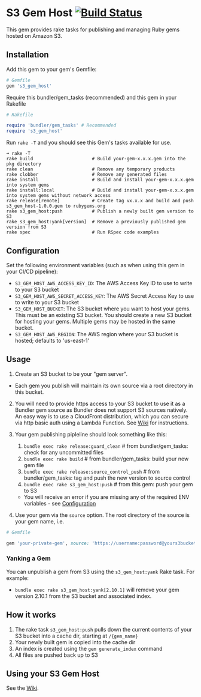 # S3 Gem Host [![Build Status](https://travis-ci.org/webandtech/s3_gem_host.svg?branch=master)](https://travis-ci.org/webandtech/s3_gem_host)
This gem provides rake tasks for publishing and managing Ruby gems hosted on Amazon S3.

## Installation

Add this gem to your gem's Gemfile:
```ruby
# Gemfile
gem 's3_gem_host'
```

Require this bundler/gem_tasks (recommended) and this gem in your Rakefile
```ruby
# Rakefile

require 'bundler/gem_tasks' # Recommended
require 's3_gem_host'
```

Run `rake -T` and you should see this Gem's tasks available for use.
```
➜ rake -T
rake build                      # Build your-gem-x.x.x.gem into the pkg directory
rake clean                      # Remove any temporary products
rake clobber                    # Remove any generated files
rake install                    # Build and install your-gem-x.x.x.gem into system gems
rake install:local              # Build and install your-gem-x.x.x.gem into system gems without network access
rake release[remote]            # Create tag vx.x.x and build and push s3_gem_host-1.0.0.gem to rubygems.org
rake s3_gem_host:push           # Publish a newly built gem version to S3
rake s3_gem_host:yank[version]  # Remove a previously published gem version from S3
rake spec                       # Run RSpec code examples
```

## Configuration

Set the following environment variables (such as when using this gem in your CI/CD pipeline):
* `S3_GEM_HOST_AWS_ACCESS_KEY_ID`: The AWS Access Key ID to use to write to your S3 bucket
* `S3_GEM_HOST_AWS_SECRET_ACCESS_KEY`: The AWS Secret Access Key to use to write to your S3 bucket
* `S3_GEM_HOST_BUCKET`: The S3 bucket where you want to host your gems. This must be an existing S3 bucket. You
should create a new S3 bucket for hosting your gems. Multiple gems may be hosted in the same bucket.
* `S3_GEM_HOST_AWS_REGION`: The AWS region where your S3 bucket is hosted; defaults to 'us-east-1'

## Usage

1. Create an S3 bucket to be your "gem server".
* Each gem you publish will maintain its own source via a root directory in this bucket.

2. You will need to provide https access to your S3 bucket to use it as a Bundler gem source as Bundler does not
support S3 sources natively. An easy way is to use a CloudFront distribution, which you can secure via http basic auth
using a Lambda Function. See [Wiki](https://github.com/webandtech/s3_gem_host/wiki) for instructions.

3. Your gem publishing pipleline should look something like this:
    1. `bundle exec rake release:guard_clean` # from bundler/gem_tasks: check for any uncommitted files
    2. `bundle exec rake build` # from bundler/gem_tasks: build your new gem file
    3. `bundle exec rake release:source_control_push` # from bundler/gem_tasks: tag and push the new version to source control
    4. `bundle exec rake s3_gem_host:push` # from this gem: push your gem to S3
      * You will receive an error if you are missing any of the required ENV variables - see [Configuration](#configuration)
      
4. Use your gem via the `source` option. The root directory of the source is your gem name, i.e.
```ruby
# Gemfile

gem 'your-private-gem', source: 'https://username:password@yours3bucket/your-private-gem'
```

### Yanking a Gem
You can unpublish a gem from S3 using the `s3_gem_host:yank` Rake task. For example:
* `bundle exec rake s3_gem_host:yank[2.10.1]` will remove your gem version 2.10.1 from the S3 bucket and associated
index.

## How it works

1. The rake task `s3_gem_host:push` pulls down the current contents of your S3 bucket into a cache dir,
starting at `/{gem_name}`
2. Your newly built gem is copied into the cache dir
3. An index is created using the `gem generate_index` command
4. All files are pushed back up to S3

## Using your S3 Gem Host

See the [Wiki](https://github.com/webandtech/s3_gem_host/wiki).